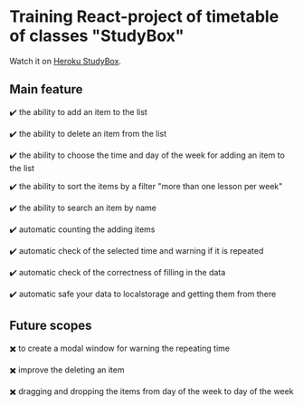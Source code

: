 # Training React-project of timetable of classes "StudyBox"

Watch it on [Heroku StudyBox](https://study-box-react-project.herokuapp.com/).

## Main feature

:heavy_check_mark:  the ability to add an item to the list

:heavy_check_mark: the ability to delete an item from the list

:heavy_check_mark: the ability to choose the time and day of the week for adding an item to the list

:heavy_check_mark: the ability to sort the items by a filter "more than one lesson per week"

:heavy_check_mark: the ability to search an item by name

:heavy_check_mark: automatic counting the adding items

:heavy_check_mark: automatic check of the selected time and warning if it is repeated

:heavy_check_mark: automatic check of the correctness of filling in the data 

:heavy_check_mark: automatic safe your data to localstorage and getting them from there


## Future scopes

:heavy_multiplication_x: to create a modal window for warning the repeating time

:heavy_multiplication_x: improve the deleting an item

:heavy_multiplication_x: dragging and dropping the items from day of the week to day of the week

